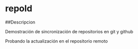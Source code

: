 # repold

##Descripcion

Demostración de sincronización de repositorios en git y github

Probando la actualización en el repositorio remoto
